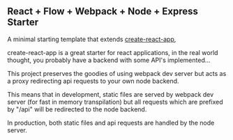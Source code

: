 ## React + Flow + Webpack + Node + Express Starter

A minimal starting template that extends [create-react-app](https://github.com/facebookincubator/create-react-app),

create-react-app is a great starter for react applications, in the real world thought, you probably have a backend with some API's implemented...

This project preserves the goodies of using webpack dev server but acts as a proxy redirecting api requests to your own node backend.

This means that in development, static files are served by webpack dev server (for fast in memory transpilation) but all requests which are prefixed by "/api" will be redirected to the node backend.

In production, both static files and api requests are handled by the node server.
